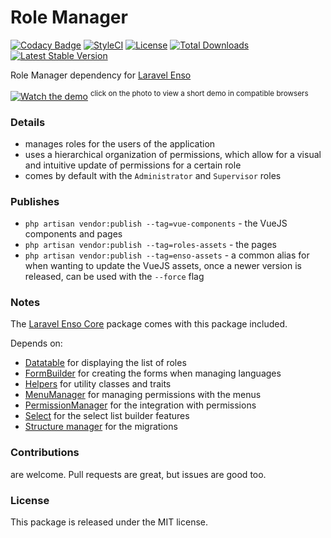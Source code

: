<!--h-->
# Role Manager
[![Codacy Badge](https://api.codacy.com/project/badge/Grade/bd4373f8222b4bcb81c08148404909c9)](https://www.codacy.com/app/laravel-enso/RoleManager?utm_source=github.com&utm_medium=referral&utm_content=laravel-enso/RoleManager&utm_campaign=badger)
[![StyleCI](https://styleci.io/repos/94814370/shield?branch=master)](https://styleci.io/repos/94814370)
[![License](https://poser.pugx.org/laravel-enso/rolemanager/license)](https://packagist.org/packages/laravel-enso/rolemanager)
[![Total Downloads](https://poser.pugx.org/laravel-enso/rolemanager/downloads)](https://packagist.org/packages/laravel-enso/rolemanager)
[![Latest Stable Version](https://poser.pugx.org/laravel-enso/rolemanager/version)](https://packagist.org/packages/laravel-enso/rolemanager)
<!--/h-->

Role Manager dependency for [Laravel Enso](https://github.com/laravel-enso/Enso)

[![Watch the demo](https://laravel-enso.github.io/rolemanager/screenshots/bulma_021_thumb.png)](https://laravel-enso.github.io/rolemanager/videos/bulma_demo_01.webm)
<sup>click on the photo to view a short demo in compatible browsers</sup>


### Details

- manages roles for the users of the application
- uses a hierarchical organization of permissions, which allow for a visual and intuitive update of permissions for a certain role
- comes by default with the `Administrator` and `Supervisor` roles

### Publishes

- `php artisan vendor:publish --tag=vue-components` - the VueJS components and pages
- `php artisan vendor:publish --tag=roles-assets` - the pages
- `php artisan vendor:publish --tag=enso-assets` - a common alias for when wanting to update the VueJS assets,
once a newer version is released, can be used with the `--force` flag

### Notes

The [Laravel Enso Core](https://github.com/laravel-enso/Core) package comes with this package included.

Depends on:
 - [Datatable](https://github.com/laravel-enso/Datatable) for displaying the list of roles
 - [FormBuilder](https://github.com/laravel-enso/FormBuilder) for creating the forms when managing languages
 - [Helpers](https://github.com/laravel-enso/Helpers) for utility classes and traits
 - [MenuManager](https://github.com/laravel-enso/MenuManager) for managing permissions with the menus 
 - [PermissionManager](https://github.com/laravel-enso/PermissionManager) for the integration with permissions 
 - [Select](https://github.com/laravel-enso/Select) for the select list builder features  
 - [Structure manager](https://github.com/laravel-enso/StructureManager) for the migrations


<!--h-->
### Contributions

are welcome. Pull requests are great, but issues are good too.

### License

This package is released under the MIT license.
<!--/h-->